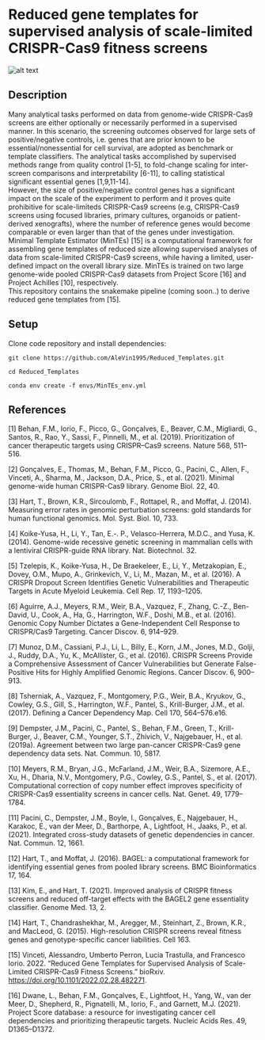 # Reduced gene templates for supervised analysis of scale-limited CRISPR-Cas9 fitness screens
![alt text](https://github.com/AleVin1995/Reduced_Templates/blob/main/web/Graphical_abstract.png)

## Description
Many analytical tasks performed on data from genome-wide CRISPR-Cas9 screens are either optionally or necessarily performed in a supervised manner. In this scenario, the screening outcomes observed for large sets of positive/negative controls, i.e. genes that are prior known to be essential/nonessential for cell survival, are adopted as benchmark or template classifiers. The analytical tasks accomplished by supervised methods range from quality control [1-5], to fold-change scaling for inter-screen comparisons and interpretability [6-11], to calling statistical significant essential genes [1,9,11-14].<br/>
However, the size of positive/negative control genes has a significant impact on the scale of the experiment to perform and it proves quite prohibitive for scale-limiteds CRISPR-Cas9 screens (e.g, CRISPR-Cas9 screens using focused libraries, primary cultures, organoids or patient-derived xenografts), where the number of reference genes would become comparable or even larger than that of the genes under investigation.<br/>
Minimal Template Estimator (MinTEs) [15] is a computational framework for assembling gene templates of reduced size allowing supervised analyses of data from scale-limited CRISPR-Cas9 screens, while having a limited, user-defined impact on the overall library size. MinTEs is trained on two large genome-wide pooled CRISPR-Cas9 datasets from Project Score [16] and Project Achilles [10], respectively.<br/>
This repository contains the snakemake pipeline (coming soon..) to derive reduced gene templates from [15].

## Setup
Clone code repository and install dependencies:
```
git clone https://github.com/AleVin1995/Reduced_Templates.git

cd Reduced_Templates

conda env create -f envs/MinTEs_env.yml
```

## References
[1] Behan, F.M., Iorio, F., Picco, G., Gonçalves, E., Beaver, C.M., Migliardi, G., Santos, R., Rao, Y., Sassi, F., Pinnelli, M., et al. (2019). Prioritization of cancer therapeutic targets using CRISPR–Cas9 screens. Nature 568, 511–516.

[2] Gonçalves, E., Thomas, M., Behan, F.M., Picco, G., Pacini, C., Allen, F., Vinceti, A., Sharma, M., Jackson, D.A., Price, S., et al. (2021). Minimal genome-wide human CRISPR-Cas9 library. Genome Biol. 22, 40.

[3] Hart, T., Brown, K.R., Sircoulomb, F., Rottapel, R., and Moffat, J. (2014). Measuring error rates in genomic perturbation screens: gold standards for human functional genomics. Mol. Syst. Biol. 10, 733.

[4] Koike-Yusa, H., Li, Y., Tan, E.-. P., Velasco-Herrera, M.D.C., and Yusa, K. (2014). Genome-wide recessive genetic screening in mammalian cells with a lentiviral CRISPR-guide RNA library. Nat. Biotechnol. 32.

[5] Tzelepis, K., Koike-Yusa, H., De Braekeleer, E., Li, Y., Metzakopian, E., Dovey, O.M., Mupo, A., Grinkevich, V., Li, M., Mazan, M., et al. (2016). A CRISPR Dropout Screen Identifies Genetic Vulnerabilities and Therapeutic Targets in Acute Myeloid Leukemia. Cell Rep. 17, 1193–1205.

[6] Aguirre, A.J., Meyers, R.M., Weir, B.A., Vazquez, F., Zhang, C.-Z., Ben-David, U., Cook, A., Ha, G., Harrington, W.F., Doshi, M.B., et al. (2016). Genomic Copy Number Dictates a Gene-Independent Cell Response to CRISPR/Cas9 Targeting. Cancer Discov. 6, 914–929.

[7] Munoz, D.M., Cassiani, P.J., Li, L., Billy, E., Korn, J.M., Jones, M.D., Golji, J., Ruddy, D.A., Yu, K., McAllister, G., et al. (2016). CRISPR Screens Provide a Comprehensive Assessment of Cancer Vulnerabilities but Generate False-Positive Hits for Highly Amplified Genomic Regions. Cancer Discov. 6, 900–913.

[8] Tsherniak, A., Vazquez, F., Montgomery, P.G., Weir, B.A., Kryukov, G., Cowley, G.S., Gill, S., Harrington, W.F., Pantel, S., Krill-Burger, J.M., et al. (2017). Defining a Cancer Dependency Map. Cell 170, 564–576.e16.

[9] Dempster, J.M., Pacini, C., Pantel, S., Behan, F.M., Green, T., Krill-Burger, J., Beaver, C.M., Younger, S.T., Zhivich, V., Najgebauer, H., et al. (2019a). Agreement between two large pan-cancer CRISPR-Cas9 gene dependency data sets. Nat. Commun. 10, 5817.

[10] Meyers, R.M., Bryan, J.G., McFarland, J.M., Weir, B.A., Sizemore, A.E., Xu, H., Dharia, N.V., Montgomery, P.G., Cowley, G.S., Pantel, S., et al. (2017). Computational correction of copy number effect improves specificity of CRISPR-Cas9 essentiality screens in cancer cells. Nat. Genet. 49, 1779–1784.

[11] Pacini, C., Dempster, J.M., Boyle, I., Gonçalves, E., Najgebauer, H., Karakoc, E., van der Meer, D., Barthorpe, A., Lightfoot, H., Jaaks, P., et al. (2021). Integrated cross-study datasets of genetic dependencies in cancer. Nat. Commun. 12, 1661.

[12] Hart, T., and Moffat, J. (2016). BAGEL: a computational framework for identifying essential genes from pooled library screens. BMC Bioinformatics 17, 164.

[13] Kim, E., and Hart, T. (2021). Improved analysis of CRISPR fitness screens and reduced off-target effects with the BAGEL2 gene essentiality classifier. Genome Med. 13, 2.

[14] Hart, T., Chandrashekhar, M., Aregger, M., Steinhart, Z., Brown, K.R., and MacLeod, G. (2015). High-resolution CRISPR screens reveal fitness genes and genotype-specific cancer liabilities. Cell 163.

[15] Vinceti, Alessandro, Umberto Perron, Lucia Trastulla, and Francesco Iorio. 2022. “Reduced Gene Templates for Supervised Analysis of Scale-Limited CRISPR-Cas9 Fitness Screens.” bioRxiv. https://doi.org/10.1101/2022.02.28.482271.

[16] Dwane, L., Behan, F.M., Gonçalves, E., Lightfoot, H., Yang, W., van der Meer, D., Shepherd, R., Pignatelli, M., Iorio, F., and Garnett, M.J. (2021). Project Score database: a resource for investigating cancer cell dependencies and prioritizing therapeutic targets. Nucleic Acids Res. 49, D1365–D1372.
